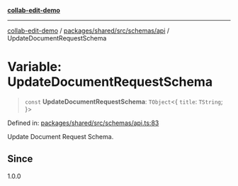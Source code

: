 [**collab-edit-demo**](../../../../../../README.md)

***

[collab-edit-demo](../../../../../../README.md) / [packages/shared/src/schemas/api](../README.md) / UpdateDocumentRequestSchema

# Variable: UpdateDocumentRequestSchema

> `const` **UpdateDocumentRequestSchema**: `TObject`\<\{ `title`: `TString`; \}\>

Defined in: [packages/shared/src/schemas/api.ts:83](https://github.com/austyle-io/pub-sub-demo/blob/00b2f1e9b947d5e964db5c3be9502513c4374263/packages/shared/src/schemas/api.ts#L83)

Update Document Request Schema.

## Since

1.0.0
